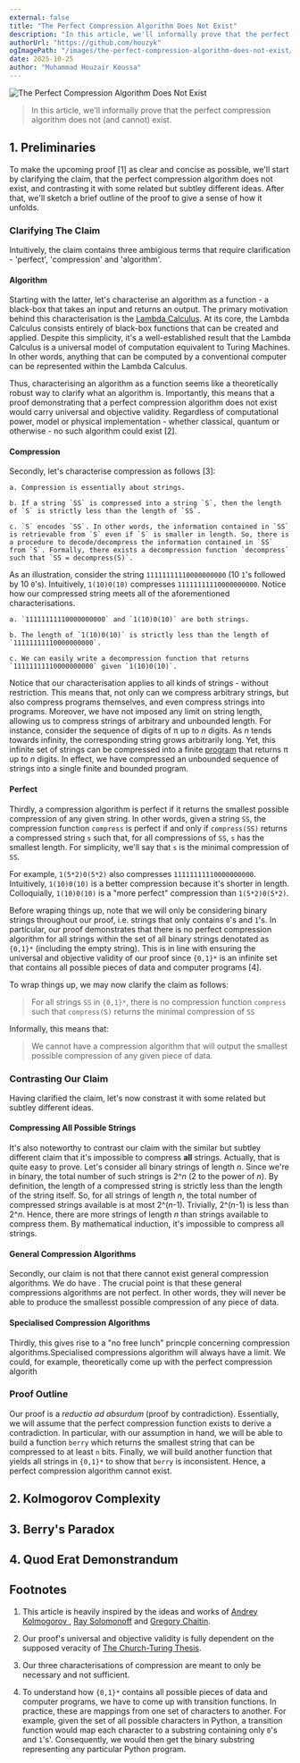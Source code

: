 ```yaml
---
external: false
title: "The Perfect Compression Algorithm Does Not Exist"
description: "In this article, we'll informally prove that the perfect compression algorithm does not (and cannot) exist."
authorUrl: "https://github.com/houzyk"
ogImagePath: "/images/the-perfect-compression-algorithm-does-not-exist/cover.webp"
date: 2025-10-25
author: "Muhammad Houzair Koussa"
---
```

![The Perfect Compression Algorithm Does Not Exist](/images/the-perfect-compression-algorithm-does-not-exist/cover.webp)

> In this article, we'll informally prove that the perfect compression algorithm does not (and cannot) exist.

## 1. Preliminaries

To make the upcoming proof [1] as clear and concise as possible, we'll start by clarifying the claim, that the perfect compression algorithm does not exist, and contrasting it with some related but subtley different ideas. After that, we'll sketch a brief outline of the proof to give a sense of how it unfolds.

### Clarifying The Claim

Intuitively, the claim contains three ambigious terms that require clarification - 'perfect', 'compression' and 'algorithm'.

#### Algorithm

Starting with the latter, let's characterise an algorithm as a function - a black-box that takes an input and returns an output. The primary motivation behind this characterisation is the [Lambda Calculus](https://plato.stanford.edu/entries/lambda-calculus/ "Lambda Calculus"). At its core, the Lambda Calculus consists entirely of black-box functions that can be created and applied. Despite this simplicity, it's a well-established result that the Lambda Calculus is a universal model of computation equivalent to Turing Machines. In other words, anything that can be computed by a conventional computer can be represented within the Lambda Calculus.

Thus, characterising an algorithm as a function seems like a theoretically robust way to clarify what an algorithm is. Importantly, this means that a proof demonstrating that a perfect compression algorithm does not exist would carry universal and objective validity. Regardless of computational power, model or physical implementation - whether classical, quantum or otherwise - no such algorithm could exist [2].

#### Compression

Secondly, let's characterise compression as follows [3]:

    a. Compression is essentially about strings.

    b. If a string `SS` is compressed into a string `S`, then the length of `S` is strictly less than the length of `SS`.

    c. `S` encodes `SS`. In other words, the information contained in `SS` is retrievable from `S` even if `S` is smaller in length. So, there is a procedure to decode/decompress the information contained in `SS` from `S`. Formally, there exists a decompression function `decompress` such that `SS = decompress(S)`.

As an illustration, consider the string `11111111110000000000` (10 `1`'s followed by 10 `0`'s). Intuitively, `1(10)0(10)` compresses `11111111110000000000`. Notice how our compressed string meets all of the aforementioned characterisations.

    a. `11111111110000000000` and `1(10)0(10)` are both strings.

    b. The length of `1(10)0(10)` is strictly less than the length of `11111111110000000000`.

    c. We can easily write a decompression function that returns `11111111110000000000` given `1(10)0(10)`.

Notice that our characterisation applies to all kinds of strings - without restriction. This means that, not only can we compress arbitrary strings, but also compress programs themselves, and even compress strings into programs. Moreover, we have not imposed any limit on string length, allowing us to compress strings of arbitrary and unbounded length. For instance, consider the sequence of digits of π up to _n_ digits. As _n_ tends towards infinity, the corresponding string grows arbitrarily long. Yet, this infinite set of strings can be compressed into a finite [program](https://en.wikipedia.org/wiki/Chudnovsky_algorithm "program") that returns π up to _n_ digits. In effect, we have compressed an unbounded sequence of strings into a single finite and bounded program.

#### Perfect

Thirdly, a compression algorithm is perfect if it returns the smallest possible compression of any given string. In other words, given a string `SS`, the compression function `compress` is perfect if and only if `compress(SS)` returns a compressed string `s` such that, for all compressions of `SS`, `s` has the smallest length. For simplicity, we'll say that `s` is the minimal compression of `SS`.

For example, `1(5*2)0(5*2)` also compresses `11111111110000000000`. Intuitively, `1(10)0(10)` is a better compression because it's shorter in length. Colloquially, `1(10)0(10)` is a "more perfect" compression than `1(5*2)0(5*2)`.

Before wraping things up, note that we will only be considering binary strings throughout our proof, i.e. strings that only contains `0`'s and `1`'s. In particular, our proof demonstrates that there is no perfect compression algorithm for all strings within the set of all binary strings denotated as `{0,1}*` (including the empty string). This is in line with ensuring the universal and objective validity of our proof since `{0,1}*` is an infinite set that contains all possible pieces of data and computer programs [4]. 

To wrap things up, we may now clarify the claim as follows:

> For all strings `SS` in `{0,1}*`, there is no compression function `compress` such that `compress(S)` returns the minimal compression of `SS` 

Informally, this means that:

> We cannot have a compression algorithm that will output the smallest possible compression of any given piece of data. 

### Contrasting Our Claim

Having clarified the claim, let's now constrast it with some related but subtley different ideas.

#### Compressing All Possible Strings

It's also noteworthy to contrast our claim with the similar but subtley different claim that it's impossible to compress **all** strings. Actually, that is quite easy to prove. Let's consider all binary strings of length _n_. Since we're in binary, the total number of such strings is 2^_n_ (2 to the power of _n_). By definition, the length of a compressed string is strictly less than the length of the string itself. So, for all strings of length _n_, the total number of compressed strings available is at most 2^(_n_-1). Trivially, 2^(_n_-1) is less than 2^_n_. Hence, there are more strings of length _n_ than strings available to compress them. By mathematical induction, it's impossible to compress all strings.

#### General Compression Algorithms

Secondly, our claim is not that there cannot exist general compression algorithms. We do have . The crucial point is that these general compressions algorithms are not perfect. In other words, they will never be able to produce the smallesst possible compression of any piece of data. 

#### Specialised Compression Algorithms

Thirdly, this gives rise to a "no free lunch" princple concerning compression algorithms.Specialised compressions algorithm will always have a limit. We could, for example, theoretically come up with the perfect compression algorith


### Proof Outline

Our proof is a _reductio ad absurdum_ (proof by contradiction). Essentially, we will assume that the perfect compression function exists to derive a contradiction. In particular, with our assumption in hand, we will be able to build a function `berry` which returns the smallest string that can be compressed to at least `n` bits. Finally, we will build another function that yields all strings in `{0,1}*` to show that `berry` is inconsistent. Hence, a perfect compression algorithm cannot exist. 


## 2. Kolmogorov Complexity

## 3. Berry's Paradox

## 4. Quod Erat Demonstrandum

## Footnotes

1. This article is heavily inspired by the ideas and works of [Andrey Kolmogorov
](https://en.wikipedia.org/wiki/Andrey_Kolmogorov "Andrey Kolmogorov"), [Ray Solomonoff](https://en.wikipedia.org/wiki/Ray_Solomonoff "Ray Solomonoff") and [Gregory Chaitin](https://en.wikipedia.org/wiki/Gregory_Chaitin "Gregory Chaitin").

2. Our proof's universal and objective validity is fully dependent on the supposed veracity of [The Church-Turing Thesis](https://plato.stanford.edu/entries/church-turing/ "The Church-Turing Thesis").

3. Our three characterisations of compression are meant to only be necessary and not sufficient.

4. To understand how `{0,1}*` contains all possible pieces of data and computer programs, we have to come up with transition functions. In practice, these are mappings from one set of characters to another. For example, given the set of all possible characters in Python, a transition function would map each character to a substring containing only `0`'s and `1`'s'. Consequently, we would then get the binary substring representing any particular Python program.